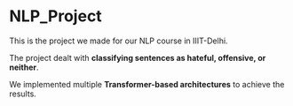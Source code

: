 # NLP_Project
This is the project we made for our NLP course in IIIT-Delhi.

The project dealt with **classifying sentences as hateful, offensive, or neither**.

We implemented multiple **Transformer-based architectures** to achieve the results.
